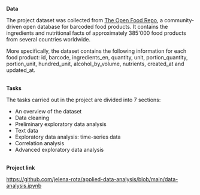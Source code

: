 **Data**

The project dataset was collected from [The Open Food Repo](https://www.foodrepo.org), a community-driven open database for barcoded food products. It contains the ingredients and nutritional facts of approximately 385'000 food products from several countries worldwide.

More specifically, the dataset contains the following information for each food product: id, barcode, ingredients_en, quantity, unit, portion_quantity, portion_unit, hundred_unit, alcohol_by_volume, nutrients, created_at and updated_at.
<br/><br/>

**Tasks**

The tasks carried out in the project are divided into 7 sections:

- An overview of the dataset
- Data cleaning
- Preliminary exploratory data analysis
- Text data
- Exploratory data analysis: time-series data
- Correlation analysis
- Advanced exploratory data analysis
<br/><br/>

**Project link**

https://github.com/jelena-rota/applied-data-analysis/blob/main/data-analysis.ipynb
